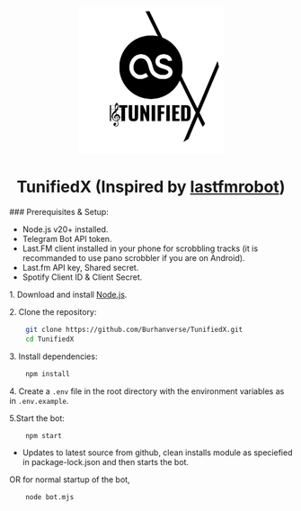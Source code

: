 <div align="center">
  <img src="https://github.com/Burhanverse/assets/blob/main/TunifiedX.png" width="260" height="260">
</div>
<h1 align="center">TunifiedX (Inspired by <a href="https://github.com/kawaiiDango/lastfmrobot">lastfmrobot</a>)
</h1> 
### Prerequisites & Setup:

- Node.js v20+ installed.
- Telegram Bot API token.
- Last.FM client installed in your phone for scrobbling tracks (it is recommanded to use pano scrobbler if you are on Android).
- Last.fm API key, Shared secret.
- Spotify Client ID & Client Secret.

1\. Download and install [Node.js](https://nodejs.org/en/download/).

2\. Clone the repository:
```bash
    git clone https://github.com/Burhanverse/TunifiedX.git
    cd TunifiedX
```
3\. Install dependencies:
```bash
    npm install
```
4\. Create a `.env` file in the root directory with the environment variables as in `.env.example`.

5\.Start the bot:
```bash
    npm start
```
- Updates to latest source from github, clean installs module as speciefied in package-lock.json and then starts the bot.

OR for normal startup of the bot,
```bash
    node bot.mjs
```
